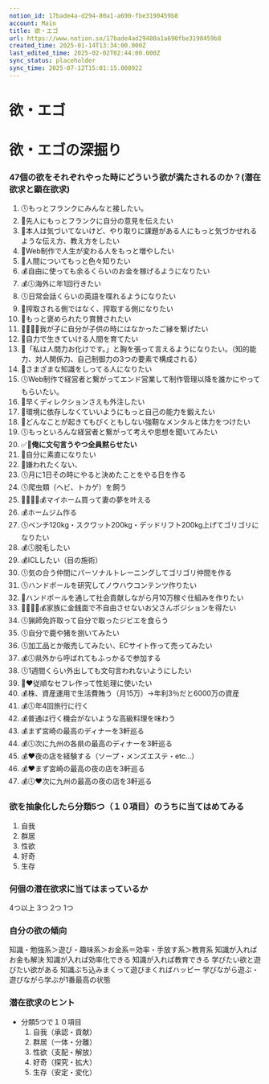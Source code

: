 ```yaml
---
notion_id: 17bade4a-d294-80a1-a690-fbe3190459b8
account: Main
title: 欲・エゴ
url: https://www.notion.so/17bade4ad29480a1a690fbe3190459b8
created_time: 2025-01-14T13:34:00.000Z
last_edited_time: 2025-02-02T02:44:00.000Z
sync_status: placeholder
sync_time: 2025-07-12T15:01:15.008922
---
```

# 欲・エゴ

# 欲・エゴの深掘り
### 47個の欲をそれぞれやった時にどういう欲が満たされるのか？(潜在欲求と顕在欲求)
  1. 🕔もっとフランクにみんなと接したい。
  1. 👤先人にもっとフランクに自分の意見を伝えたい
  1. 👤本人は気づいてないけど、やり取りに課題がある人にもっと気づかせれるような伝え方、教え方をしたい
  1. 👤Web制作で人生が変わる人をもっと増やしたい
  1. 👤人間についてもっと色々知りたい
  1. 💰自由に使っても余るくらいのお金を稼げるようになりたい
  1. 💰🕔海外に年1回行きたい
  1. 🕔日常会話くらいの英語を喋れるようになりたい
  1. 👤搾取される側ではなく、搾取する側になりたい
  1. 👤もっと褒められたり賞賛されたい
  1. 🧑‍🧑‍🧒‍🧒我が子に自分が子供の時にはなかったご縁を繋げたい
  1. 👤自力で生きていける人間を育てたい
  1. 👤「私は人間力お化けです。」と胸を張って言えるようになりたい。（知的能力、対人関係力、自己制御力の3つの要素で構成される）
  1. 👤さまざまな知識をしってる人になりたい
  1. 🕔Web制作で経営者と繋がってエンド営業して制作管理以降を誰かにやってもらいたい。
  1. 👤早くディレクションさえも外注したい
  1. 👤環境に依存しなくていいようにもっと自己の能力を鍛えたい
  1. 👤どんなことが起きてもびくともしない強靭なメンタルと体力をつけたい
  1. 🕔もっといろんな経営者と繋がって考えや思想を聞いてみたい
  1. ✅👤**俺に文句言うやつ全員黙らせたい**
  1. 👤自分に素直になりたい
  1. 👤嫌われたくない、
  1. 🕔月に1日その時にやると決めたことをやる日を作る
  1. 🕔爬虫類（ヘビ、トカゲ）を飼う
  1. 🧑‍🧑‍🧒‍🧒💰マイホーム買って妻の夢を叶える
  1. 💰ホームジム作る
  1. 🕔ベンチ120kg・スクワット200kg・デッドリフト200kg上げてゴリゴリになりたい
  1. 💰🕔脱毛したい
  1. 💰ICLしたい（目の施術）
  1. 🕔気の合う仲間にパーソナルトレーニングしてゴリゴリ仲間を作る
  1. 🕔ハンドボールを研究してノウハウコンテンツ作りたい
  1. 👤ハンドボールを通して社会貢献しながら月10万稼ぐ仕組みを作りたい
  1. 🧑‍🧑‍🧒‍🧒💰家族に金銭面で不自由させないお父さんポジションを得たい
  1. 🕔猟師免許取って自分で取ったジビエを食らう
  1. 🕔自分で鹿や猪を捌いてみたい
  1. 🕔加工品とか販売してみたい、ECサイト作って売ってみたい
  1. 💰🕔県外から呼ばれてもふっかるで参加する
  1. 🕔1週間くらい外出しても文句言われないようにしたい
  1. 👤❤️従順なセフレ作って性処理に使いたい
  1. 💰株、資産運用で生活費賄う（月15万）→年利3％だと6000万の資産
  1. 💰🕔年4回旅行に行く
  1. 💰普通は行く機会がないような高級料理を味わう
  1. 💰まず宮崎の最高のディナーを3軒巡る
  1. 💰🕔次に九州の各県の最高のディナーを3軒巡る
  1. 💰❤️夜の店を経験する（ソープ・メンズエステ・etc…）
  1. 💰❤️まず宮崎の最高の夜の店を3軒巡る
  1. 💰🕔❤️次に九州の最高の夜の店を3軒巡る
  
### 欲を抽象化したら分類5つ（１０項目）のうちに当てはめてみる
  1. 自我
  1. 群居
  1. 性欲
  1. 好奇
  1. 生存
### 何個の潜在欲求に当てはまっているか
  4つ以上
  3つ
  2つ
  1つ
### **自分の欲の傾向**
知識・勉強系＞遊び・趣味系＞お金系＝効率・手放す系＞教育系
知識が入ればお金も解決
知識が入れば効率化できる
知識が入れば教育できる
学びたい欲と遊びたい欲がある
知識ぶち込みまくって遊びまくればハッピー
学びながら遊ぶ・遊びながら学ぶが1番最高の状態
### 潜在欲求のヒント
- 分類5つで１０項目
  1. 自我（承認・貢献）
  1. 群居（一体・分離）
  1. 性欲（支配・解放）
  1. 好奇（探究・拡大）
  1. 生存（安定・変化）